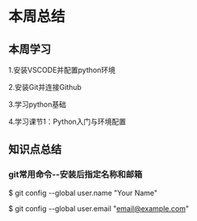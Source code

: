 # 本周总结



## 本周学习
1.安装VSCODE并配置python环境

2.安装Git并连接Github

3.学习python基础

4.学习课节1：Python入门与环境配置


## 知识点总结
 
### git常用命令--安装后指定名称和邮箱
$ git config --global user.name "Your Name"
 
$ git config --global user.email "email@example.com"

###
